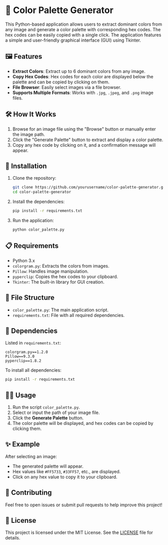 # 🎨 Color Palette Generator

This Python-based application allows users to extract dominant colors from any image and generate a color palette with corresponding hex codes. The hex codes can be easily copied with a single click. The application features a simple and user-friendly graphical interface (GUI) using Tkinter.

## 🖼 Features
- **Extract Colors**: Extract up to 6 dominant colors from any image.
- **Copy Hex Codes**: Hex codes for each color are displayed below the palette and can be copied by clicking on them.
- **File Browser**: Easily select images via a file browser.
- **Supports Multiple Formats**: Works with `.jpg`, `.jpeg`, and `.png` image files.


## 🛠 How It Works
1. Browse for an image file using the "Browse" button or manually enter the image path.
2. Click the "Generate Palette" button to extract and display a color palette.
3. Copy any hex code by clicking on it, and a confirmation message will appear.

## 🔧 Installation

1. Clone the repository:
   ```bash
   git clone https://github.com/yourusername/color-palette-generator.git
   cd color-palette-generator
   ```

2. Install the dependencies:
   ```bash
   pip install -r requirements.txt
   ```

3. Run the application:
   ```bash
   python color_palette.py
   ```

## 📋 Requirements
- Python 3.x
- `colorgram.py`: Extracts the colors from images.
- `Pillow`: Handles image manipulation.
- `pyperclip`: Copies the hex codes to your clipboard.
- `Tkinter`: The built-in library for GUI creation.

## 📄 File Structure
- `color_palette.py`: The main application script.
- `requirements.txt`: File with all required dependencies.

## 🧰 Dependencies
Listed in `requirements.txt`:
```plaintext
colorgram.py==1.2.0
Pillow==9.3.0
pyperclip==1.8.2
```

To install all dependencies:
```bash
pip install -r requirements.txt
```

## 👨‍💻 Usage

1. Run the script `color_palette.py`.
2. Select or input the path of your image file.
3. Click the **Generate Palette** button.
4. The color palette will be displayed, and hex codes can be copied by clicking them.

## ✨ Example

After selecting an image:

- The generated palette will appear.
- Hex values like `#FF5733`, `#33FF57`, etc., are displayed.
- Click on any hex value to copy it to your clipboard.

## 🤝 Contributing
Feel free to open issues or submit pull requests to help improve this project!

## 📝 License
This project is licensed under the MIT License. See the [LICENSE](LICENSE) file for details.
